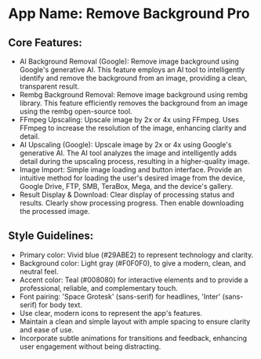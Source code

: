 # **App Name**: Remove Background Pro

## Core Features:

- AI Background Removal (Google): Remove image background using Google's generative AI. This feature employs an AI tool to intelligently identify and remove the background from an image, providing a clean, transparent result.
- Rembg Background Removal: Remove image background using rembg library.  This feature efficiently removes the background from an image using the rembg open-source tool.
- FFmpeg Upscaling: Upscale image by 2x or 4x using FFmpeg. Uses FFmpeg to increase the resolution of the image, enhancing clarity and detail.
- AI Upscaling (Google): Upscale image by 2x or 4x using Google's generative AI. The AI tool analyzes the image and intelligently adds detail during the upscaling process, resulting in a higher-quality image.
- Image Import: Simple image loading and button interface. Provide an intuitive method for loading the user's desired image from the device, Google Drive, FTP, SMB, TeraBox, Mega, and the device's gallery.
- Result Display & Download: Clear display of processing status and results. Clearly show processing progress. Then enable downloading the processed image.

## Style Guidelines:

- Primary color: Vivid blue (#29ABE2) to represent technology and clarity.
- Background color: Light gray (#F0F0F0), to give a modern, clean, and neutral feel.
- Accent color: Teal (#008080) for interactive elements and to provide a professional, reliable, and complementary touch.
- Font pairing: 'Space Grotesk' (sans-serif) for headlines, 'Inter' (sans-serif) for body text.
- Use clear, modern icons to represent the app's features.
- Maintain a clean and simple layout with ample spacing to ensure clarity and ease of use.
- Incorporate subtle animations for transitions and feedback, enhancing user engagement without being distracting.